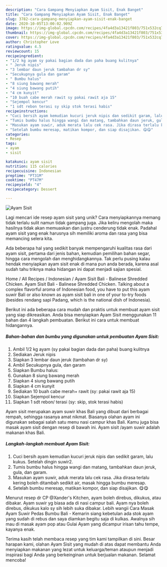 ```yaml
---
description: "Cara Gampang Menyiapkan Ayam Sisit, Enak Banget"
title: "Cara Gampang Menyiapkan Ayam Sisit, Enak Banget"
slug: 3782-cara-gampang-menyiapkan-ayam-sisit-enak-banget
date: 2020-10-05T13:00:02.909Z
image: https://img-global.cpcdn.com/recipes/4fa4d3a13421f803/751x532cq70/ayam-sisit-foto-resep-utama.jpg
thumbnail: https://img-global.cpcdn.com/recipes/4fa4d3a13421f803/751x532cq70/ayam-sisit-foto-resep-utama.jpg
cover: https://img-global.cpcdn.com/recipes/4fa4d3a13421f803/751x532cq70/ayam-sisit-foto-resep-utama.jpg
author: Christopher Love
ratingvalue: 4.5
reviewcount: 15
recipeingredient:
- "1/2 kg ayam sy pakai bagian dada dan paha buang kulitnya"
- " Jeruk nipis"
- "3 lembar daun jeruk tambahan dr sy"
- "Secukupnya gula dan garam"
- " Bumbu halus"
- "8 siung bawang merah"
- "4 siung bawang putih"
- "4 cm kunyit"
- "10 buah cabe merah rawit sy pakai rawit aja 15"
- "Sejempol kencur"
- "1 sdt rebon terasi sy skip stok terasi habis"
recipeinstructions:
- "Cuci bersih ayam kemudian kucuri jeruk nipis dan sedikit garam, lalu kukus. Setelah dingin suwir2."
- "Tumis bumbu halus hingga wangi dan matang, tambahkan daun jeruk, gula, dan garam."
- "Masukan ayam suwir, aduk merata lalu cek rasa. Jika dirasa terlalu kering boleh ditambah sedikit air, masak hingga bumbu meresap."
- "Setelah bumbu meresap, matikan kompor, dan siap disajikan. 😋😋"
categories:
- Resep
tags:
- ayam
- sisit

katakunci: ayam sisit 
nutrition: 115 calories
recipecuisine: Indonesian
preptime: "PT31M"
cooktime: "PT47M"
recipeyield: "4"
recipecategory: Dessert

---
```



![Ayam Sisit](https://img-global.cpcdn.com/recipes/4fa4d3a13421f803/751x532cq70/ayam-sisit-foto-resep-utama.jpg)

Lagi mencari ide resep ayam sisit yang unik? Cara menyiapkannya memang tidak terlalu sulit namun tidak gampang juga. Jika keliru mengolah maka hasilnya tidak akan memuaskan dan justru cenderung tidak enak. Padahal ayam sisit yang enak harusnya sih memiliki aroma dan rasa yang bisa memancing selera kita.

Ada beberapa hal yang sedikit banyak mempengaruhi kualitas rasa dari ayam sisit, pertama dari jenis bahan, kemudian pemilihan bahan segar, hingga cara mengolah dan menghidangkannya. Tak perlu pusing kalau hendak menyiapkan ayam sisit enak di mana pun anda berada, karena asal sudah tahu triknya maka hidangan ini dapat menjadi sajian spesial.

Home / All Recipes / Indonesian / Ayam Sisit Bali - Balinese Shredded Chicken. Ayam Sisit Bali - Balinese Shredded Chicken. Talking about a complex flavorful aroma of Indonesian food, you have to put this ayam suwir Bali or also known as ayam sisit bali in one of your to-try foods (besides rendang sapi Padang, which is the national dish of Indonesia).


Berikut ini ada beberapa cara mudah dan praktis untuk membuat ayam sisit yang siap dikreasikan. Anda bisa menyiapkan Ayam Sisit menggunakan 11 bahan dan 4 langkah pembuatan. Berikut ini cara untuk membuat hidangannya.

<!--inarticleads1-->

##### Bahan-bahan dan bumbu yang digunakan untuk pembuatan Ayam Sisit:

1. Ambil 1/2 kg ayam (sy pakai bagian dada dan paha) buang kulitnya
1. Sediakan  Jeruk nipis
1. Siapkan 3 lembar daun jeruk (tambahan dr sy)
1. Ambil Secukupnya gula, dan garam
1. Siapkan  Bumbu halus:
1. Gunakan 8 siung bawang merah
1. Siapkan 4 siung bawang putih
1. Siapkan 4 cm kunyit
1. Sediakan 10 buah cabe merah+ rawit (sy: pakai rawit aja 15)
1. Siapkan Sejempol kencur
1. Siapkan 1 sdt rebon/ terasi (sy: skip, stok terasi habis)


Ayam sisit merupakan ayam suwir khas Bali yang dibuat dari berbagai rempah, sehingga rasanya amat nikmat. Biasanya olahan ayam ini digunakan sebagai salah satu menu nasi campur khas Bali. Kamu juga bisa masak ayam sisit dengan resep di bawah ini. Ayam sisit /ayam suwir adalah makanan khas Bali. 

<!--inarticleads2-->

##### Langkah-langkah membuat Ayam Sisit:

1. Cuci bersih ayam kemudian kucuri jeruk nipis dan sedikit garam, lalu kukus. Setelah dingin suwir2.
1. Tumis bumbu halus hingga wangi dan matang, tambahkan daun jeruk, gula, dan garam.
1. Masukan ayam suwir, aduk merata lalu cek rasa. Jika dirasa terlalu kering boleh ditambah sedikit air, masak hingga bumbu meresap.
1. Setelah bumbu meresap, matikan kompor, dan siap disajikan. 😋😋


Menurut resep dr CP @Xander&#39;s Kitchen, ayam boleh direbus, dikukus, atau dibakar. Ayam suwir yg biasa ada di nasi campur bali. Ayam nya boleh direbus, dikukus kalo sy sih lebih suka dibakar. Lebih wangii Cara Masak Ayam Suwir Pedas Bumbu Bali - Kemarin siang kebetulan ada stok ayam yang sudah di rebus dan saya diamkan begitu saja di kulkas. Awalnya sih mau di masak ayam pop atau Gulai Ayam yang dicampur irisan tahu tempe, kayanya enak. 

Terima kasih telah membaca resep yang tim kami tampilkan di sini. Besar harapan kami, olahan Ayam Sisit yang mudah di atas dapat membantu Anda menyiapkan makanan yang lezat untuk keluarga/teman ataupun menjadi inspirasi bagi Anda yang berkeinginan untuk berjualan makanan. Selamat mencoba!

